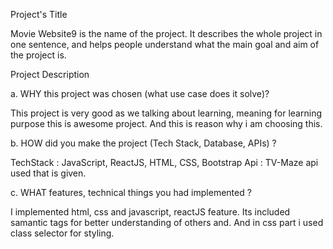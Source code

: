 Project's Title

Movie Website9 is the name of the project. It describes the whole project in one sentence, and helps people understand what the main goal and aim of the project is.

Project Description

a. WHY this project was chosen (what use case does it solve)?

This project is very good as we talking about learning, meaning for learning purpose this is awesome project. And this is reason why i am choosing this.

b. HOW did you make the project (Tech Stack, Database, APIs) ?

TechStack : JavaScript, ReactJS, HTML, CSS, Bootstrap
Api : TV-Maze api used that is given.

c. WHAT features, technical things you had implemented ?

I implemented html, css and javascript, reactJS feature. Its included samantic tags for better understanding of others and. And in css part i used class selector for styling.